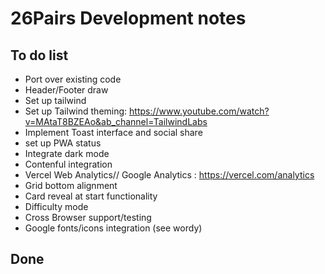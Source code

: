 # 26Pairs Development notes

## To do list

- Port over existing code
- Header/Footer draw
- Set up tailwind
- Set up Tailwind theming: https://www.youtube.com/watch?v=MAtaT8BZEAo&ab_channel=TailwindLabs
- Implement Toast interface and social share
- set up PWA status
- Integrate dark mode
- Contenful integration
- Vercel Web Analytics// Google Analytics : https://vercel.com/analytics
- Grid bottom alignment
- Card reveal at start functionality
- Difficulty mode
- Cross Browser support/testing
- Google fonts/icons integration (see wordy)

## Done
